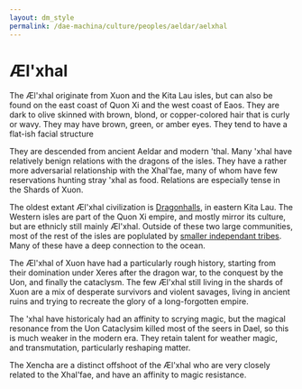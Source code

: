 ```yaml
---
layout: dm_style
permalink: /dae-machina/culture/peoples/aeldar/aelxhal
---
```


# Æl'xhal

The Æl'xhal originate from Xuon and the Kita Lau isles, but can also be found on the east coast of Quon Xi and the west coast of Eaos.
They are dark to olive skinned with brown, blond, or copper-colored hair that is curly or wavy. They may have brown, green, or amber eyes.
They tend to have a flat-ish facial structure

They are descended from ancient Aeldar and modern 'thal. 
Many 'xhal have relatively benign relations with the dragons of the isles.
They have a rather more adversarial relationship with the Xhal'fae, many of whom have few reservations hunting stray 'xhal as food. Relations are especially tense in the Shards of Xuon.


The oldest extant Æl'xhal civilization is [Dragonhalls](../../organizations/dragonhalls), in eastern Kita Lau.
The Western isles are part of the Quon Xi empire, and mostly mirror its culture, but are ethnicly still mainly Æl'xhal.
Outside of these two large communities, most of the rest of the isles are poplulated by [smaller independant tribes](../../organizations/xhal_nations). Many of these have a deep connection to the ocean. 

The Æl'xhal of Xuon have had a particularly rough history, starting from their domination under Xeres after the dragon war, to the conquest by the Uon, and finally the cataclysm.
The few Æl'xhal still living in the shards of Xuon are a mix of desperate survivors and violent savages, living in ancient ruins and trying to recreate the glory of a long-forgotten empire.


The 'xhal have historicaly had an affinity to scrying magic, but the magical resonance from the Uon Cataclysim killed most of the seers in Dael, so this is much weaker in the modern era.
They retain talent for weather magic, and transmutation, particularly reshaping matter.

The Xencha are a distinct offshoot of the Æl'xhal who are very closely related to the Xhal'fae, and have an affinity to magic resistance.